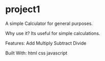 # project1
A simple Calculator for general purposes.

Why use it?
Its useful for simple calculations.

Features:
Add
Multiply
Subtract
Divide

Built With:
html
css
javascript
